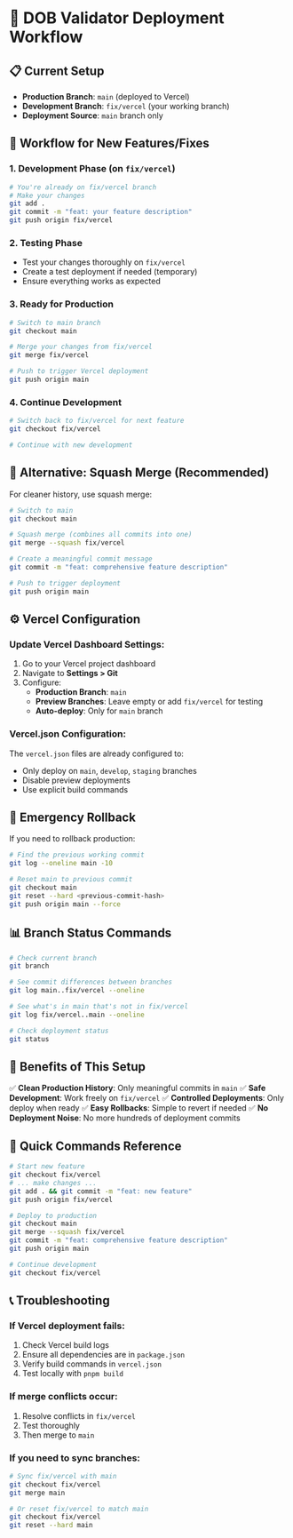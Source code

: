 # 🚀 DOB Validator Deployment Workflow

## 📋 Current Setup

- **Production Branch**: `main` (deployed to Vercel)
- **Development Branch**: `fix/vercel` (your working branch)
- **Deployment Source**: `main` branch only

## 🔄 Workflow for New Features/Fixes

### 1. **Development Phase** (on `fix/vercel`)

```bash
# You're already on fix/vercel branch
# Make your changes
git add .
git commit -m "feat: your feature description"
git push origin fix/vercel
```

### 2. **Testing Phase**

- Test your changes thoroughly on `fix/vercel`
- Create a test deployment if needed (temporary)
- Ensure everything works as expected

### 3. **Ready for Production**

```bash
# Switch to main branch
git checkout main

# Merge your changes from fix/vercel
git merge fix/vercel

# Push to trigger Vercel deployment
git push origin main
```

### 4. **Continue Development**

```bash
# Switch back to fix/vercel for next feature
git checkout fix/vercel

# Continue with new development
```

## 🎯 **Alternative: Squash Merge (Recommended)**

For cleaner history, use squash merge:

```bash
# Switch to main
git checkout main

# Squash merge (combines all commits into one)
git merge --squash fix/vercel

# Create a meaningful commit message
git commit -m "feat: comprehensive feature description"

# Push to trigger deployment
git push origin main
```

## ⚙️ **Vercel Configuration**

### Update Vercel Dashboard Settings:

1. Go to your Vercel project dashboard
2. Navigate to **Settings > Git**
3. Configure:
   - **Production Branch**: `main`
   - **Preview Branches**: Leave empty or add `fix/vercel` for testing
   - **Auto-deploy**: Only for `main` branch

### Vercel.json Configuration:

The `vercel.json` files are already configured to:

- Only deploy on `main`, `develop`, `staging` branches
- Disable preview deployments
- Use explicit build commands

## 🚨 **Emergency Rollback**

If you need to rollback production:

```bash
# Find the previous working commit
git log --oneline main -10

# Reset main to previous commit
git checkout main
git reset --hard <previous-commit-hash>
git push origin main --force
```

## 📊 **Branch Status Commands**

```bash
# Check current branch
git branch

# See commit differences between branches
git log main..fix/vercel --oneline

# See what's in main that's not in fix/vercel
git log fix/vercel..main --oneline

# Check deployment status
git status
```

## 🎉 **Benefits of This Setup**

✅ **Clean Production History**: Only meaningful commits in `main`
✅ **Safe Development**: Work freely on `fix/vercel`
✅ **Controlled Deployments**: Only deploy when ready
✅ **Easy Rollbacks**: Simple to revert if needed
✅ **No Deployment Noise**: No more hundreds of deployment commits

## 🔧 **Quick Commands Reference**

```bash
# Start new feature
git checkout fix/vercel
# ... make changes ...
git add . && git commit -m "feat: new feature"
git push origin fix/vercel

# Deploy to production
git checkout main
git merge --squash fix/vercel
git commit -m "feat: comprehensive feature description"
git push origin main

# Continue development
git checkout fix/vercel
```

## 📞 **Troubleshooting**

### If Vercel deployment fails:

1. Check Vercel build logs
2. Ensure all dependencies are in `package.json`
3. Verify build commands in `vercel.json`
4. Test locally with `pnpm build`

### If merge conflicts occur:

1. Resolve conflicts in `fix/vercel`
2. Test thoroughly
3. Then merge to `main`

### If you need to sync branches:

```bash
# Sync fix/vercel with main
git checkout fix/vercel
git merge main

# Or reset fix/vercel to match main
git checkout fix/vercel
git reset --hard main
```
